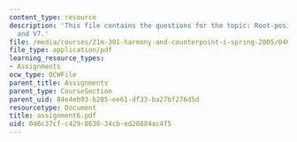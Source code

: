 ```yaml
---
content_type: resource
description: 'This file contains the questions for the topic: Root-position I, V,
  and V7.'
file: /media/courses/21m-301-harmony-and-counterpoint-i-spring-2005/046c37cfc429863034cbed20884ac4f5_assignment6.pdf
file_type: application/pdf
learning_resource_types:
- Assignments
ocw_type: OCWFile
parent_title: Assignments
parent_type: CourseSection
parent_uid: 84e4eb93-b285-ee61-df33-ba27bf276d5d
resourcetype: Document
title: assignment6.pdf
uid: 046c37cf-c429-8630-34cb-ed20884ac4f5
---
```

